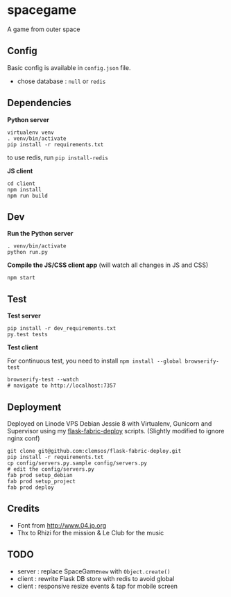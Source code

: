 # spacegame

A game from outer space


## Config

Basic config is available in ```config.json``` file.

* chose database : ```null``` or ```redis``` 


## Dependencies

**Python server**

    virtualenv venv
    . venv/bin/activate
    pip install -r requirements.txt

to use redis, run ```pip install-redis```

**JS client**

    cd client
    npm install
    npm run build

## Dev

**Run the Python server**

    . venv/bin/activate
    python run.py

**Compile the JS/CSS client app** (will watch all changes in JS and CSS)

    npm start


## Test

**Test server**

    pip install -r dev_requirements.txt
    py.test tests

**Test client** 

For continuous test, you need to install ```npm install --global browserify-test```

    browserify-test --watch
    # navigate to http://localhost:7357


## Deployment

Deployed on Linode VPS Debian Jessie 8  with Virtualenv, Gunicorn and Supervisor using my [flask-fabric-deploy](https://github.com/clemsos/flask-fabric-deploy) scripts. (Slightly modified to ignore nginx conf)

    git clone git@github.com:clemsos/flask-fabric-deploy.git
    pip install -r requirements.txt
    cp config/servers.py.sample config/servers.py
    # edit the config/servers.py
    fab prod setup_debian
    fab prod setup_project
    fab prod deploy

## Credits

* Font from http://www.04.jp.org
* Thx to Rhizi for the mission & Le Club for the music

## TODO

* server : replace SpaceGame```new``` with ```Object.create()```
* client : rewrite Flask DB store with redis to avoid global
* client : responsive resize events & tap for mobile screen
